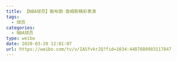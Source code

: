 ```yaml
---
title: 【NBA球员】勒布朗·詹姆斯精彩表演
tags:
  - 球员
categories:
  - NBA球员
type: weibo
date: 2020-03-29 12:01:07
url: https://weibo.com/tv/v/IASfvkrJQ?fid=1034:4487880983117847
---
```


<!-- more -->